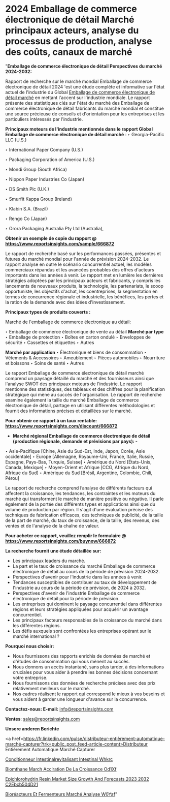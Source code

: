 # 2024 Emballage de commerce électronique de détail Marché principaux acteurs, analyse du processus de production, analyse des coûts, canaux de marché

"<strong>Emballage de commerce électronique de détail Perspectives du marché 2024-2032:</strong>

Rapport de recherche sur le marché mondial Emballage de commerce électronique de détail 2024 'est une étude complète et informative sur l'état actuel de l'industrie du Global <a href=https://www.reportsinsights.com/sample/666872>Emballage de commerce électronique de détail marché</a> en mettant l'accent sur l'industrie mondiale. Le rapport présente des statistiques clés sur l'état du marché des Emballage de commerce électronique de détail fabricants du marché mondial et constitue une source précieuse de conseils et d'orientation pour les entreprises et les particuliers intéressés par l'industrie.

<strong>Principaux moteurs de l'industrie mentionnés dans le rapport Global Emballage de commerce électronique de détail marché</strong> :
‣ Georgia-Pacific LLC (U.S.)

‣ International Paper Company (U.S.)

‣ Packaging Corporation of America (U.S.)

‣ Mondi Group (South Africa)

‣ Nippon Paper Industries Co (Japan)

‣ DS Smith Plc (U.K.)

‣ Smurfit Kappa Group (Ireland)

‣ Klabin S.A. (Brazil)

‣ Rengo Co (Japan)

‣ Orora Packaging Australia Pty Ltd (Australia),

<strong>Obtenir un exemple de copie du rapport @ <a href=https://www.reportsinsights.com/sample/666872>https://www.reportsinsights.com/sample/666872</a></strong>

Le rapport de recherche basé sur les performances passées, présentes et futures du marché mondial pour l'année de prévision 2024-2032. Le rapport analyse en outre le scénario concurrentiel actuel, les modèles commerciaux répandus et les avancées probables des offres d'acteurs importants dans les années à venir. Le rapport met en lumière les dernières stratégies adoptées par les principaux acteurs et fabricants, y compris les lancements de nouveaux produits, la technologie, les partenariats, le scoop opportuniste, les objectifs d'achat, les coentreprises, la segmentation en termes de concurrence régionale et industrielle, les bénéfices, les pertes et la ration de la demande avec des idées d'investissement.

<strong>Principaux types de produits couverts :</strong>

Marché de l'emballage de commerce électronique au détail:

‣  Emballage de commerce électronique de vente au détail <strong> Marché <strong> par type </strong> </strong>
‣ Emballage de protection
‣ Boîtes en carton ondulé
‣ Enveloppes de sécurité
‣ Cassettes et étiquettes
‣ Autres

<strong>Marché par application </strong>
‣ Électronique et biens de consommation
‣ Vêtements & Accessoires
‣ Ameublement
‣ Pièces automobiles
‣ Nourriture et boissons
‣ Soins de santé
‣ Autres

Le rapport Emballage de commerce électronique de détail marché comprend un paysage détaillé du marché et des fournisseurs ainsi que l'analyse SWOT des principaux moteurs de l'industrie. Le rapport mentionne des statistiques, des tableaux et des chiffres pour la planification stratégique qui mène au succès de l'organisation. Le rapport de recherche examine également la taille du marché Emballage de commerce électronique de détail, partage en utilisant différentes méthodologies et fournit des informations précises et détaillées sur le marché.

<strong>Pour obtenir ce rapport à un taux rentable: <a href=https://www.reportsinsights.com/discount/666872>https://www.reportsinsights.com/discount/666872</a></strong>
<ul>
  <li><strong>Marché régional Emballage de commerce électronique de détail (production régionale, demande et prévisions par pays): -</strong></li>
</ul>
‣ Asie-Pacifique [Chine, Asie du Sud-Est, Inde, Japon, Corée, Asie occidentale]
‣ Europe [Allemagne, Royaume-Uni, France, Italie, Russie, Espagne, Pays-Bas, Turquie, Suisse]
‣ Amérique du Nord [États-Unis, Canada, Mexique]
‣ Moyen-Orient et Afrique [CCG, Afrique du Nord, Afrique du Sud]
‣ Amérique du Sud [Brésil, Argentine, Colombie, Chili, Pérou]

Le rapport de recherche comprend l’analyse de différents facteurs qui affectent la croissance, les tendances, les contraintes et les moteurs du marché qui transforment le marché de manière positive ou négative. Il parle également de la portée des différents types et applications ainsi que du volume de production par région. Il s'agit d'une évaluation précise des techniques de fabrication efficaces, des techniques de publicité, de la taille de la part de marché, du taux de croissance, de la taille, des revenus, des ventes et de l'analyse de la chaîne de valeur.

<strong>Pour acheter ce rapport, veuillez remplir le formulaire @   <a href=https://www.reportsinsights.com/buynow/666872>https://www.reportsinsights.com/buynow/666872</a></strong>

<strong>La recherche fournit une étude détaillée sur:</strong>
<ul>
  <li>Les principaux leaders du marché.</li>
  <li>La part et le taux de croissance du marché Emballage de commerce électronique de détail au cours de la période de prévision 2024-2032.</li>
  <li>Perspectives d'avenir pour l'industrie dans les années à venir.</li>
  <li>Tendances susceptibles de contribuer au taux de développement de l'industrie au cours de la période de prévision, de 2024 à 2032.</li>
  <li>Perspectives d'avenir de l'industrie Emballage de commerce électronique de détail pour la période de prévision.</li>
  <li>Les entreprises qui dominent le paysage concurrentiel dans différentes régions et leurs stratégies appliquées pour acquérir un avantage concurrentiel.</li>
  <li>Les principaux facteurs responsables de la croissance du marché dans les différentes régions.</li>
  <li>Les défis auxquels sont confrontées les entreprises opérant sur le marché international ?</li>
</ul>
<strong>Pourquoi nous choisir:</strong>
<ul>
  <li>Nous fournissons des rapports enrichis de données de marché et d'études de consommation qui vous mènent au succès.</li>
  <li>Nous donnons un accès instantané, sans plus tarder, à des informations cruciales pour vous aider à prendre les bonnes décisions concernant votre entreprise.</li>
  <li>Nous fournissons des données de recherche précises avec des prix relativement meilleurs sur le marché.</li>
  <li>Nos cadres réalisent le rapport qui correspond le mieux à vos besoins et vous aident à garder une longueur d'avance sur la concurrence.</li>
</ul>
<strong>Contactez-nous:
</strong><strong>E-mail:</strong> <a href=mailto:info@reportsinsights.com>info@reportsinsights.com</a>

<strong>Ventes</strong>: <a href=mailto:sales@reportsinsights.com>sales@reportsinsights.com</a>

<strong>Unsere anderen Berichte</strong>

<a href=https://fr.linkedin.com/pulse/distributeur-entièrement-automatique-marché-capturer?trk=public_post_feed-article-content>Distributeur Entièrement Automatique Marché Capturer</a>

<a href=https://www.linkedin.com/pulse/conditionneur-intestinalrevitalisant-intestinal-whkrc/>Conditionneur Intestinalrevitalisant Intestinal Whkrc</a>

<a href=https://www.linkedin.com/pulse/biom%C3%A9thane-march%C3%A9-acc%C3%A9l%C3%A9ration-de-la-croissance-od1xf/>Biomthane March Acclration De La Croissance Od1Xf</a>

<a href=https://medium.com/@swatiga40/epichlorohydrin-resin-market-size-growth-and-forecasts-2023-2032-c2ebcb504d21>Epichlorohydrin Resin Market Size Growth And Forecasts 2023 2032 C2Ebcb504D21</a>

<a href=https://fr.linkedin.com/pulse/bioréacteurs-et-fermenteurs-marché-analyse-w0yaf/>Bioréacteurs Et Fermenteurs Marché Analyse W0Yaf</a>"
